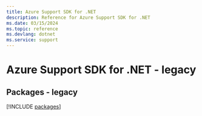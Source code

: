 ```yaml
---
title: Azure Support SDK for .NET
description: Reference for Azure Support SDK for .NET
ms.date: 03/15/2024
ms.topic: reference
ms.devlang: dotnet
ms.service: support
---
```

# Azure Support SDK for .NET - legacy
## Packages - legacy
[!INCLUDE [packages](support-index.md)]